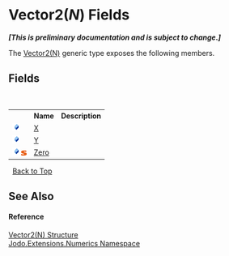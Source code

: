 # Vector2(*N*) Fields
 _**\[This is preliminary documentation and is subject to change.\]**_

The <a href="T_Jodo_Extensions_Numerics_Vector2_1">Vector2(N)</a> generic type exposes the following members.


## Fields
&nbsp;<table><tr><th></th><th>Name</th><th>Description</th></tr><tr><td>![Public field](media/pubfield.gif "Public field")</td><td><a href="F_Jodo_Extensions_Numerics_Vector2_1_X">X</a></td><td /></tr><tr><td>![Public field](media/pubfield.gif "Public field")</td><td><a href="F_Jodo_Extensions_Numerics_Vector2_1_Y">Y</a></td><td /></tr><tr><td>![Public field](media/pubfield.gif "Public field")![Static member](media/static.gif "Static member")</td><td><a href="F_Jodo_Extensions_Numerics_Vector2_1_Zero">Zero</a></td><td /></tr></table>&nbsp;
<a href="#vector2(*n*)-fields">Back to Top</a>

## See Also


#### Reference
<a href="T_Jodo_Extensions_Numerics_Vector2_1">Vector2(N) Structure</a><br /><a href="N_Jodo_Extensions_Numerics">Jodo.Extensions.Numerics Namespace</a><br />